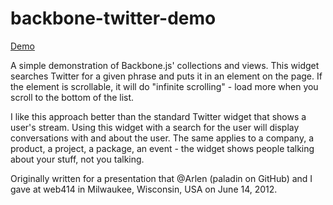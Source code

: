 backbone-twitter-demo
=====================

[Demo](http://version2beta.com/media/examples/backbone-twidget/ "Backbone-twidget demo")

A simple demonstration of Backbone.js' collections and views. This widget searches Twitter for a given phrase and puts it in an element on the page. If the element is scrollable, it will do "infinite scrolling" - load more when you scroll to the bottom of the list.

I like this approach better than the standard Twitter widget that shows a user's stream. Using this widget with a search for the user will display conversations with and about the user. The same applies to a company, a product, a project, a package, an event - the widget shows people talking about your stuff, not you talking.

Originally written for a presentation that @Arlen (paladin on GitHub) and I gave at web414 in Milwaukee, Wisconsin, USA on June 14, 2012.
